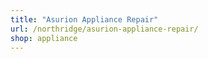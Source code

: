 ```yaml
---
title: "Asurion Appliance Repair"
url: /northridge/asurion-appliance-repair/
shop: appliance
---
```

